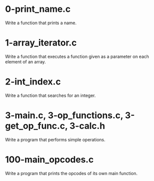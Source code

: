 # 0-print_name.c
Write a function that prints a name.

# 1-array_iterator.c
Write a function that executes a function given as a parameter on each element of an array.

# 2-int_index.c
Write a function that searches for an integer.

# 3-main.c, 3-op_functions.c, 3-get_op_func.c, 3-calc.h
Write a program that performs simple operations.

# 100-main_opcodes.c
Write a program that prints the opcodes of its own main function.
